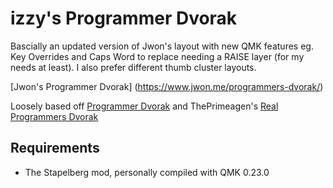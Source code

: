 # izzy's Programmer Dvorak

Bascially an updated version of Jwon's layout with new QMK features eg. Key Overrides and Caps Word to replace needing a RAISE layer (for my needs at least).
I also prefer different thumb cluster layouts.

[Jwon's Programmer Dvorak] (https://www.jwon.me/programmers-dvorak/)

Loosely based off [Programmer Dvorak](https://www.kaufmann.no/roland/dvorak/) and ThePrimeagen's [Real Programmers Dvorak](https://github.com/ThePrimeagen/keyboards)

## Requirements
* The Stapelberg mod, personally compiled with QMK 0.23.0
